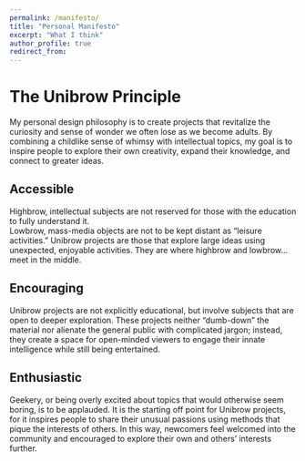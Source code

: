 ```yaml
---
permalink: /manifesto/
title: "Personal Manifesto"
excerpt: "What I think"
author_profile: true
redirect_from: 
---
```


The Unibrow Principle
======
My personal design philosophy is to create projects that revitalize the curiosity and sense of wonder we often lose as we become adults. By combining a childlike sense of whimsy with intellectual topics, my goal is to inspire people to explore their own creativity, expand their knowledge, and connect to greater ideas.

Accessible
-------
Highbrow, intellectual subjects are not reserved for those with the education to fully understand it.  
Lowbrow, mass-media objects are not to be kept distant as “leisure activities.”
Unibrow projects are those that explore large ideas using unexpected, enjoyable activities. They are where highbrow and lowbrow… meet in the middle. 

Encouraging
------
Unibrow projects are not explicitly educational, but involve subjects that are open to deeper exploration. These projects neither “dumb-down” the material nor alienate the general public with complicated jargon; instead, they create a space for open-minded viewers to engage their innate intelligence while still being entertained.

Enthusiastic
------
Geekery, or being overly excited about topics that would otherwise seem boring, is to be applauded. It is the starting off point for Unibrow projects, for it inspires people to share their unusual passions using methods that pique the interests of others. In this way, newcomers feel welcomed into the community and encouraged to explore their own and others’ interests further.
